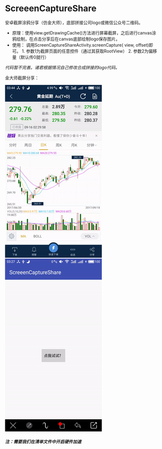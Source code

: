 # ScreeenCaptureShare
安卓截屏涂鸦分享（仿金大师），底部拼接公司logo或微信公众号二维码。
- 原理：使用view.getDrawingCache()方法进行屏幕截屏，之后进行canvas涂鸦绘制，在点击分享后在canvas底部绘制logo保存图片。
- 使用：
调用ScreenCaptureShareActivity.screenCapture( view,  offset)即可。
        1. 参数1为截屏页面的任意控件（通过其获取RootView）
        2. 参数2为偏移量（默认传0就行）
        
*代码暂不完善。诸君根据情况自己修改合成拼接的logo代码。*

金大师截屏分享：

![image](https://github.com/pengfeigao/ScreeenCaptureShare/blob/master/screencapture/ScreenCapture-JDS.gif)
![image](https://github.com/pengfeigao/ScreeenCaptureShare/blob/master/screencapture/ScreenCapture.gif)

##### 注：需要我们在清单文件中开启硬件加速
